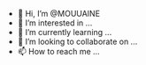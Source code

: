 - 👋 Hi, I’m @MOUUAINE
- 👀 I’m interested in ...
- 🌱 I’m currently learning ...
- 💞️ I’m looking to collaborate on ...
- 📫 How to reach me ...

<!---
MOUUAINE/MOUUAINE is a ✨ special ✨ repository because its `README.md` (this file) appears on your GitHub profile.
You can click the Preview link to take a look at your changes.
--->
